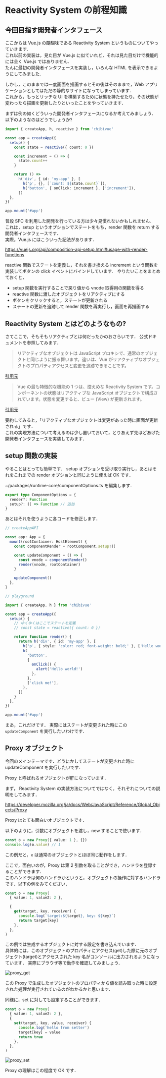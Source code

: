 # Reactivity System の前程知識

## 今回目指す開発者インタフェース

ここからは Vue.js の醍醐味である Reactivity System というものについてやっていきます．  
これ以前の実装は，見た目が Vue.js に似ていれど，それは見た目だけで機能的には全く Vue.js ではありません．  
たんに最初の開発者インタフェースを実装し，いろんな HTML を表示できるようにしてみました．

しかし，このままでは一度画面を描画するとその後はそのままで，Web アプリケーションとしてはただの静的なサイトになってしまっています．  
これから，もっとリッチな UI を構築するために状態を持たせたり，その状態が変わったら描画を更新したりといったことをやっていきます．

まずは例の如くどういった開発者インタフェースになるか考えてみましょう．  
以下のようなのはどうでしょうか?

```ts
import { createApp, h, reactive } from 'chibivue'

const app = createApp({
  setup() {
    const state = reactive({ count: 0 })

    const increment = () => {
      state.count++
    }

    return () =>
      h('div', { id: 'my-app' }, [
        h('p', {}, [`count: ${state.count}`]),
        h('button', { onClick: increment }, ['increment']),
      ])
  },
})

app.mount('#app')
```

普段 SFC を利用した開発を行っている方は少々見慣れないかもしれません．  
これは，setup というオプションでステートをもち，render 関数を return する開発者インタフェースです．  
実際，Vue.js にはこういった記法があります．

https://vuejs.org/api/composition-api-setup.html#usage-with-render-functions

reactive 関数でステートを定義し，それを書き換える increment という関数を実装してボタンの click イベントにバインドしています．
やりたいことをまとめておくと，

- setup 関数を実行することで戻り値から vnode 取得用の関数を得る
- reactive 関数に渡したオブジェクトをリアクティブにする
- ボタンをクリックすると，ステートが更新される
- ステートの更新を追跡して render 関数を再実行し，画面を再描画する

## Reactivity System とはどのようなもの?

さてここで，そもそもリアクティブとは何だったかのおさらいです．
公式ドキュメントを参照してみます．

> リアクティブなオブジェクトは JavaScript プロキシで、通常のオブジェクトと同じように振る舞います。違いは、Vue がリアクティブなオブジェクトのプロパティアクセスと変更を追跡できることです。

[引用元](https://ja.vuejs.org/guide/essentials/reactivity-fundamentals.html)

> Vue の最も特徴的な機能の 1 つは、控えめな Reactivity System です。コンポーネントの状態はリアクティブな JavaScript オブジェクトで構成されています。状態を変更すると、ビュー (View) が更新されます。

[引用元](https://ja.vuejs.org/guide/extras/reactivity-in-depth.html)

要約してみると，「リアクティブなオブジェクトは変更があった時に画面が更新される」です．  
これの実現方法について考えるのは少し置いておいて，とりあえず先ほどあげた開発者インタフェースを実装してみます．

## setup 関数の実装

やることはとっても簡単です．
setup オプションを受け取り実行し，あとはそれをこれまでの render オプションと同じように使えば OK です．

~/packages/runtime-core/componentOptions.ts を編集します．

```ts
export type ComponentOptions = {
  render?: Function
  setup?: () => Function // 追加
}
```

あとはそれを使うように各コードを修正します．

```ts
// createAppAPI

const app: App = {
  mount(rootContainer: HostElement) {
    const componentRender = rootComponent.setup!()

    const updateComponent = () => {
      const vnode = componentRender()
      render(vnode, rootContainer)
    }

    updateComponent()
  },
}
```

```ts
// playground

import { createApp, h } from 'chibivue'

const app = createApp({
  setup() {
    // ゆくゆくはここでステートを定義
    // const state = reactive({ count: 0 })

    return function render() {
      return h('div', { id: 'my-app' }, [
        h('p', { style: 'color: red; font-weight: bold;' }, ['Hello world.']),
        h(
          'button',
          {
            onClick() {
              alert('Hello world!')
            },
          },
          ['click me!'],
        ),
      ])
    }
  },
})

app.mount('#app')
```

まあ，これだけです．
実際にはステートが変更された時にこの `updateComponent` を実行したいわけです．

## Proxy オブジェクト

今回のメインテーマです．どうにかしてステートが変更された時に updateComponent を実行したいです．

Proxy と呼ばれるオブジェクトが肝になっています．

まず， Reactivity System の実装方法についてではなく，それぞれについての説明をしてみます．

https://developer.mozilla.org/ja/docs/Web/JavaScript/Reference/Global_Objects/Proxy

Proxy はとても面白いオブジェクトです．

以下のように，引数にオブジェクトを渡し，new することで使います．

```ts
const o = new Proxy({ value: 1 }, {})
console.log(o.value) // 1
```

この例だと，`o` は通常のオブジェクトとほぼ同じ動作をします．

ここで，面白いのが，Proxy は第 2 引数を取ることができ，ハンドラを登録することができます．  
このハンドラは何のハンドラかというと，オブジェクトの操作に対するハンドラです．以下の例をみてください．

```ts
const o = new Proxy(
  { value: 1, value2: 2 },

  {
    get(target, key, receiver) {
      console.log(`target:${target}, key: ${key}`)
      return target[key]
    },
  },
)
```

この例では生成するオブジェクトに対する設定を書き込んでいます．  
具体的には，このオブジェクトのプロパティにアクセス(get)した際に元のオブジェクト(target)とアクセスされた key 名がコンソールに出力されるようになっています．
実際にブラウザ等で動作を確認してみましょう．

![proxy_get](https://raw.githubusercontent.com/chibivue-land/chibivue/main/book/images/proxy_get.png)

この Proxy で生成したオブジェクトのプロパティから値を読み取った時に設定された処理が実行されているのがわかるかと思います．

同様に，set に対しても設定することができます．

```ts
const o = new Proxy(
  { value: 1, value2: 2 },
  {
    set(target, key, value, receiver) {
      console.log('hello from setter')
      target[key] = value
      return true
    },
  },
)
```

![proxy_set](https://raw.githubusercontent.com/chibivue-land/chibivue/main/book/images/proxy_set.png)

Proxy の理解はこの程度で OK です．

